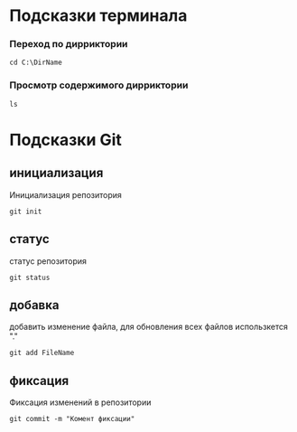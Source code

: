 # Подсказки терминала

### Переход по дирриктории
~~~
cd C:\DirName
~~~

### Просмотр содержимого дирриктории
~~~
ls
~~~

# Подсказки Git

## инициализация
Инициализация репозитория
~~~
git init
~~~

## статус
статус репозитория
~~~
git status
~~~

## добавка
добавить изменение файла, для обновления всех файлов использкется "."
~~~
git add FileName
~~~

## фиксация
Фиксация изменений в репозитории
~~~
git commit -m "Комент фиксации"
~~~